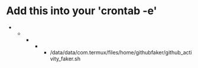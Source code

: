 # Add this into your 'crontab -e'

* * * * * /data/data/com.termux/files/home/githubfaker/github_activity_faker.sh
